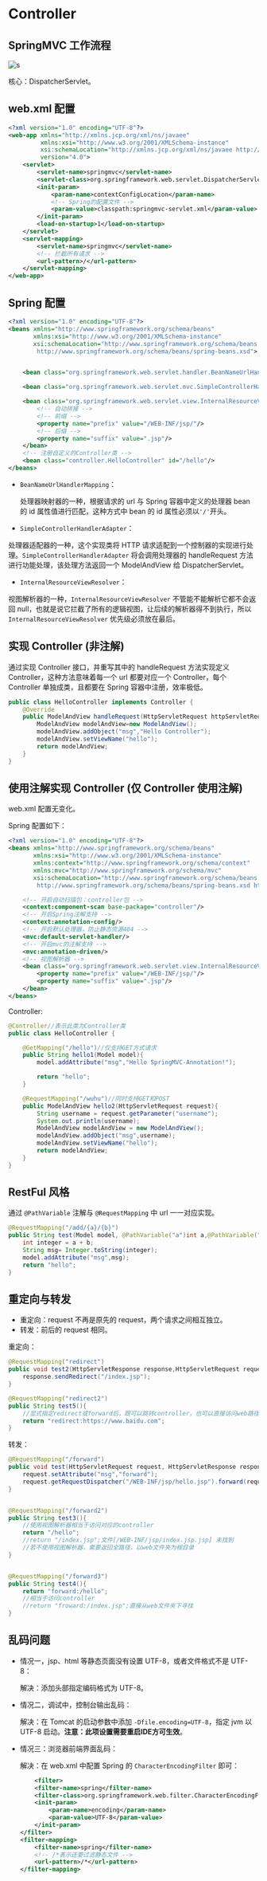# Controller

## SpringMVC 工作流程

![s](./images/SpringMVC工作流程.png)

核心：DispatcherServlet。

## web.xml 配置

```xml
<?xml version="1.0" encoding="UTF-8"?>
<web-app xmlns="http://xmlns.jcp.org/xml/ns/javaee"
         xmlns:xsi="http://www.w3.org/2001/XMLSchema-instance"
         xsi:schemaLocation="http://xmlns.jcp.org/xml/ns/javaee http://xmlns.jcp.org/xml/ns/javaee/web-app_4_0.xsd"
         version="4.0">
    <servlet>
        <servlet-name>springmvc</servlet-name>
        <servlet-class>org.springframework.web.servlet.DispatcherServlet</servlet-class>
        <init-param>
            <param-name>contextConfigLocation</param-name>
            <!-- Spring的配置文件 -->
            <param-value>classpath:springmvc-servlet.xml</param-value>
        </init-param>
        <load-on-startup>1</load-on-startup>
    </servlet>
    <servlet-mapping>
        <servlet-name>springmvc</servlet-name>
        <!-- 拦截所有请求 -->
        <url-pattern>/</url-pattern>
    </servlet-mapping>
</web-app>
```

## Spring 配置

```xml
<?xml version="1.0" encoding="UTF-8"?>
<beans xmlns="http://www.springframework.org/schema/beans"
       xmlns:xsi="http://www.w3.org/2001/XMLSchema-instance"
       xsi:schemaLocation="http://www.springframework.org/schema/beans
        http://www.springframework.org/schema/beans/spring-beans.xsd">


    <bean class="org.springframework.web.servlet.handler.BeanNameUrlHandlerMapping"/>

    <bean class="org.springframework.web.servlet.mvc.SimpleControllerHandlerAdapter"/>

    <bean class="org.springframework.web.servlet.view.InternalResourceViewResolver">
        <!-- 自动拼接 -->
        <!-- 前缀 -->
        <property name="prefix" value="/WEB-INF/jsp/"/>
        <!-- 后缀 -->
        <property name="suffix" value=".jsp"/>
    </bean>
    <!-- 注册自定义的Controller类 -->
    <bean class="controller.HelloController" id="/hello"/>
</beans>
```

- `BeanNameUrlHandlerMapping`：

    处理器映射器的一种，根据请求的 url 与 Spring 容器中定义的处理器 bean 的 id 属性值进行匹配，这种方式中 bean 的 id 属性必须以`'/'`开头。

- `SimpleControllerHandlerAdapter`：

处理器适配器的一种，这个实现类将 HTTP 请求适配到一个控制器的实现进行处理。`SimpleControllerHandlerAdapter` 将会调用处理器的 handleRequest 方法进行功能处理，该处理方法返回一个 ModelAndView 给 DispatcherServlet。

- `InternalResourceViewResolver`：

视图解析器的一种，`InternalResourceViewResolver` 不管能不能解析它都不会返回 null，也就是说它拦截了所有的逻辑视图，让后续的解析器得不到执行，所以 `InternalResourceViewResolver` 优先级必须放在最后。

## 实现 Controller (非注解)

通过实现 Controller 接口，并重写其中的 handleRequest 方法实现定义 Controller，这种方法意味着每一个 url 都要对应一个 Controller，每个 Controller 单独成类，且都要在 Spring 容器中注册，效率极低。

```java
public class HelloController implements Controller {
    @Override
    public ModelAndView handleRequest(HttpServletRequest httpServletRequest, HttpServletResponse httpServletResponse) throws Exception {
        ModelAndView modelAndView=new ModelAndView();
        modelAndView.addObject("msg","Hello Controller");
        modelAndView.setViewName("hello");
        return modelAndView;
    }
}
```

## 使用注解实现 Controller (仅 Controller 使用注解)

web.xml 配置无变化。

Spring 配置如下：

```xml
<?xml version="1.0" encoding="UTF-8"?>
<beans xmlns="http://www.springframework.org/schema/beans"
       xmlns:xsi="http://www.w3.org/2001/XMLSchema-instance"
       xmlns:context="http://www.springframework.org/schema/context"
       xmlns:mvc="http://www.springframework.org/schema/mvc"
       xsi:schemaLocation="http://www.springframework.org/schema/beans
        http://www.springframework.org/schema/beans/spring-beans.xsd http://www.springframework.org/schema/context https://www.springframework.org/schema/context/spring-context.xsd http://www.springframework.org/schema/mvc https://www.springframework.org/schema/mvc/spring-mvc.xsd">

    <!-- 开启自动扫描包：controller包 -->
    <context:component-scan base-package="controller"/>
    <!-- 开启Spring注解支持 -->
    <context:annotation-config/>
    <!-- 开启默认处理器，防止静态资源404 -->
    <mvc:default-servlet-handler/>
    <!-- 开启mvc的注解支持 -->
    <mvc:annotation-driven/>
    <!-- 视图解析器 -->
    <bean class="org.springframework.web.servlet.view.InternalResourceViewResolver" id="internalResourceViewResolver">
        <property name="prefix" value="/WEB-INF/jsp/"/>
        <property name="suffix" value=".jsp"/>
    </bean>
</beans>
```

Controller:

```java
@Controller//表示此类为Controller类
public class HelloController {

    @GetMapping("/hello")//仅支持GET方式请求
    public String hello1(Model model){
        model.addAttribute("msg","Hello SpringMVC-Annotation!");

        return "hello";
    }

    @RequestMapping("/wuhu")//同时支持GET和POST
    public ModelAndView hello2(HttpServletRequest request){
        String username = request.getParameter("username");
        System.out.println(username);
        ModelAndView modelAndView = new ModelAndView();
        modelAndView.addObject("msg",username);
        modelAndView.setViewName("hello");
        return modelAndView;
    }
}
```

## RestFul 风格

通过 `@PathVariable` 注解与 `@RequestMapping` 中 url 一一对应实现。

```java
@RequestMapping("/add/{a}/{b}")
public String test(Model model, @PathVariable("a")int a,@PathVariable("b") int b){
    int integer = a + b;
    String msg= Integer.toString(integer);
    model.addAttribute("msg",msg);
    return "hello";
}
```

## 重定向与转发

- 重定向：request 不再是原先的 request，两个请求之间相互独立。
- 转发：前后的 request 相同。

重定向：

```java
@RequestMapping("redirect")
public void test2(HttpServletResponse response,HttpServletRequest request) throws IOException {
    response.sendRedirect("/index.jsp");
}

@RequestMapping("redirect2")
public String test5(){
    //显式指定redirect或forward后，既可以跳转controller，也可以直接访问web路径下的静态资源
    return "redirect:https://www.baidu.com";
}
```

转发：

```java
@RequestMapping("/forward")
public void test(HttpServletRequest request, HttpServletResponse response) throws ServletException, IOException {
    request.setAttribute("msg","forward");
    request.getRequestDispatcher("/WEB-INF/jsp/hello.jsp").forward(request,response);
}


@RequestMapping("/forward2")
public String test3(){
    //使用视图解析器相当于访问对应的controller
    return "/hello";
    //return "/index.jsp";文件[/WEB-INF/jsp/index.jsp.jsp] 未找到
    //若不使用视图解析器，需要返回全路径，以web文件夹为根目录
}


@RequestMapping("/forward3")
public String test4(){
    return "forward:/hello";
    //相当于访问controller
    //return "froward:/index.jsp";直接从web文件夹下寻找
}
```

## 乱码问题

- 情况一，jsp、html 等静态页面没有设置 UTF-8，或者文件格式不是 UTF-8：

    解决：添加头部指定编码格式为 UTF-8。

- 情况二，调试中，控制台输出乱码：

    解决：在 Tomcat 的启动参数中添加 `-Dfile.encoding=UTF-8`，指定 jvm 以 UTF-8 启动。**注意：此项设置需要重启IDE方可生效**。

- 情况三：浏览器前端界面乱码：

    解决：在 web.xml 中配置 Spring 的 `CharacterEncodingFilter` 即可：

    ```xml
        <filter>
        <filter-name>spring</filter-name>
        <filter-class>org.springframework.web.filter.CharacterEncodingFilter</filter-class>
        <init-param>
            <param-name>encoding</param-name>
            <param-value>UTF-8</param-value>
        </init-param>
    </filter>
    <filter-mapping>
        <filter-name>spring</filter-name>
        <!-- /*表示还要过滤静态文件 -->
        <url-pattern>/*</url-pattern>
    </filter-mapping>
    ```
